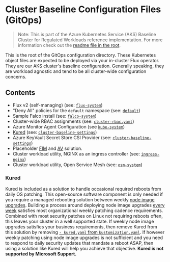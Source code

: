 # Cluster Baseline Configuration Files (GitOps)

> Note: This is part of the Azure Kubernetes Service (AKS) Baseline Cluster for Regulated Workloads reference implementation. For more information check out the [readme file in the root](/README.md).

This is the root of the GitOps configuration directory. These Kubernetes object files are expected to be deployed via your in-cluster Flux operator. They are our AKS cluster's baseline configuration. Generally speaking, they are workload agnostic and tend to be all cluster-wide configuration concerns.

## Contents

* Flux v2 (self-managing) (see: [`flux-system`](./flux-system/))
* "Deny All" policies for the `default` namespace (see: [`default`](./default/))
* Sample Falco install (see: [`falco-system`](./falco-system/))
* Cluster-wide RBAC assignments (see: [`cluster-rbac.yaml`](./cluster-rbac.yaml))
* Azure Monitor Agent Configuration (see [`kube-system`](./kube-system/))
* [Kured](#kured) (see: [`cluster-baseline-settings`](./cluster-baseline-settings/kured/))
* Azure KeyVault Secret Store CSI Provider (see: [`cluster-baseline-settings`](./cluster-baseline-settings/secrets-store-csi/))
* Placeholder [FIM](./cluster-baseline-settings/fim/) and [AV](./cluster-baseline-settings/av/) solution.
* Cluster workload utility, NGINX as an ingress controller (see: [`ingress-nginx`](./ingress-nginx))
* Cluster workload utility, Open Service Mesh (see: [`osm-system`](./osm-system))

### Kured

Kured is included as a solution to handle occasional required reboots from daily OS patching. This open-source software component is only needed if you require a managed rebooting solution between weekly [node image upgrades](https://docs.microsoft.com/azure/aks/node-image-upgrade). Building a process around deploying node image upgrades [every week](https://github.com/Azure/AKS/releases) satisfies most organizational weekly patching cadence requirements. Combined with most security patches on Linux not requiring reboots often, this leaves your cluster in a well supported state. If weekly node image upgrades satisfies your business requirements, then remove Kured from this solution by removing [`- kured.yaml` from `kustomization.yaml`](./cluster-baseline-settings/kustomization.yaml). If however weekly patching using node image upgrades is not sufficient and you need to respond to daily security updates that mandate a reboot ASAP, then using a solution like Kured will help you achieve that objective. **Kured is not supported by Microsoft Support.**
